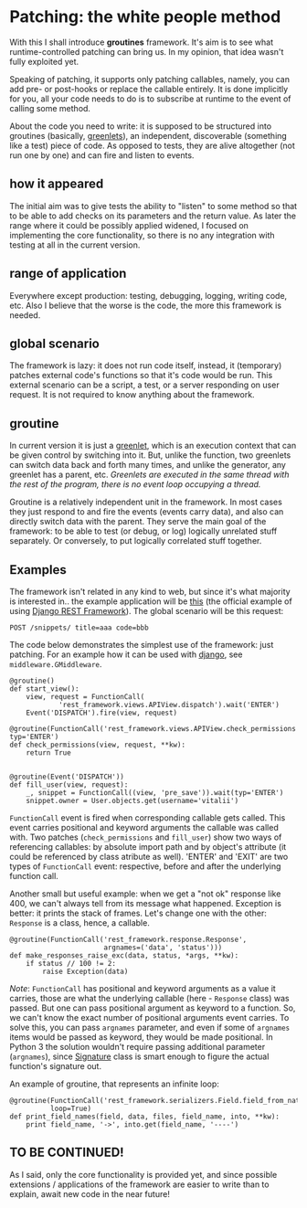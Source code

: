 Patching: the white people method
=================================

With this I shall introduce **groutines** framework.
It's aim is to see what runtime-controlled patching can bring us. In my opinion, that idea wasn't fully exploited yet.

Speaking of patching, it supports only patching callables, namely, you can add pre- or post-hooks or replace the callable entirely. It is done implicitly for you, all your code needs to do is to subscribe at runtime to the event of calling some method.

About the code you need to write: it is supposed to be structured into groutines (basically, [greenlets](http://greenlet.readthedocs.org)), an independent, discoverable (something like a test) piece of code. As opposed to tests, they are alive altogether (not run one by one) and can fire and listen to events.

how it appeared
----------------
The initial aim was to give tests the ability to "listen" to some method so that to be able to add checks on its parameters and the return value. As later the range where it could be possibly applied widened, I focused on implementing the core functionality, so there is no any integration with testing at all in the current version.

range of application
---------------------
Everywhere except production: testing, debugging, logging, writing code, etc. Also I believe that the worse is the code,
the more this framework is needed.

global scenario
-----------------
The framework is lazy: it does not run code itself, instead, it (temporary) patches external code's functions so that it's code would be run. This external scenario can be a script, a test, or a server responding on user request. It is not required to know anything about the framework.

groutine
----------
In current version it is just a [greenlet](http://greenlet.readthedocs.org), which is an execution context that can be given control by switching into it. But, unlike the function, two greenlets can switch data back and forth many times, and unlike the generator, any greenlet has a parent, etc. *Greenlets are executed in the same thread with the rest of the program, there is no event loop occupying a thread.*

Groutine is a relatively independent unit in the framework. In most cases they just respond to and fire the events (events carry data), and also can directly switch data with the parent. They serve the main goal of the framework: to be able to test (or debug, or log) logically unrelated stuff separately. Or conversely, to put logically correlated stuff together.

Examples
-------------
The framework isn't related in any kind to web, but since it's what majority is interested in.. the example application will be [this](https://github.com/tomchristie/rest-framework-tutorial)
(the official example of using [Django REST Framework](http://www.django-rest-framework.org/)). The global scenario will be this request:
    
    POST /snippets/ title=aaa code=bbb

The code below demonstrates the simplest use of the framework: just patching.
For an example how it can be used with [django](https://www.djangoproject.com/), see ``middleware.GMiddleware``.

    @groutine()
    def start_view():
        view, request = FunctionCall(
                'rest_framework.views.APIView.dispatch').wait('ENTER')
        Event('DISPATCH').fire(view, request)

    @groutine(FunctionCall('rest_framework.views.APIView.check_permissions'), typ='ENTER')
    def check_permissions(view, request, **kw):
        return True


    @groutine(Event('DISPATCH'))
    def fill_user(view, request):
        _, snippet = FunctionCall((view, 'pre_save')).wait(typ='ENTER')
        snippet.owner = User.objects.get(username='vitalii')

``FunctionCall`` event is fired when corresponding callable gets called. This event carries positional and
keyword arguments the callable was called with. Two patches (``check_permissions``
and ``fill_user``) show two ways of referencing callables: by absolute import path and by object's attribute (it could be referenced by class atribute 
as well). 'ENTER' and 'EXIT' are two types of ``FunctionCall`` event: respective, before and after the underlying function call.

Another small but useful example: when we get a "not ok" response like 400, we can't always tell from its message what happened.
Exception is better: it prints the stack of frames. Let's change one with the other: ``Response`` is a class, hence, a callable.
    
    @groutine(FunctionCall('rest_framework.response.Response',
                           argnames=('data', 'status')))
    def make_responses_raise_exc(data, status, *args, **kw):
        if status // 100 != 2:
            raise Exception(data)
    
*Note*: ``FunctionCall`` has positional and keyword arguments as a value it carries, those are what the underlying callable (here - ``Response`` class) was passed. But one can pass positional argument as keyword to a function. So, we can't know the exact number of positional arguments event carries.
To solve this, you can pass ``argnames`` parameter, and even if some of ``argnames`` items would be passed as keyword, they would be made positional.
In Python 3 the solution wouldn't require passing additional parameter (``argnames``), since [Signature](https://docs.python.org/3/library/inspect.html#inspect.Signature) class
is smart enough to figure the actual function's signature out.

An example of groutine, that represents an infinite loop:
    
    @groutine(FunctionCall('rest_framework.serializers.Field.field_from_native'),
              loop=True)
    def print_field_names(field, data, files, field_name, into, **kw):
        print field_name, '->', into.get(field_name, '----')

TO BE CONTINUED!
-----------------
As I said, only the core functionality is provided yet, and since possible extensions / applications of the framework are easier to write than to explain, await new code in the near future!


